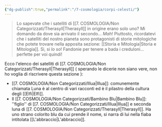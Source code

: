 ```yaml
---
{"dg-publish":true,"permalink":"/7-cosmologia/corpi-celesti/"}
---
```



> Lo sapevate che i satelliti di [[7. COSMOLOGIA/Non Categorizzati/Therasyll\|Therasyll]] in origine erano solo uno? Mi domando da dove sia arrivato il secondo... *Mah*! Piuttosto, ricordatevi che i satelliti del nostro pianeta sono protagonisti di storie mitologiche che potete trovare nella apposita sezione: [[Storia e Mitologia\|Storia e Mitologia]]. 
> Si, si *lo* *so*! Fandonie per tenere a bada i creduloni... perfette per voi quindi! 

Ecco l'elenco dei satelliti di [[7. COSMOLOGIA/Non Categorizzati/Therasyll\|Therasyll]] ( sperando le dicerie non siano vere, non ho voglia di riscrivere questa sezione ):

- [[7. COSMOLOGIA/Non Categorizzati/Illua\|Illua]]: comunemente chiamata Luna è al centro di vari racconti ed è il pilastro della cultura degli [[Elfi\|Elfi]]. 
- Il [[7. COSMOLOGIA/Non Categorizzati/Bambino Blu\|Bambino Blu]]: ''figlio'' di [[7. COSMOLOGIA/Non Categorizzati/Illua\|Illua]] e seconda luna di [[7. COSMOLOGIA/Non Categorizzati/Therasyll\|Therasyll]]. Ha uno strano colorito blu da cui prende il nome, si narra di lui nella fiaba intitolata [[L'abbraccio\|L'abbraccio]].

